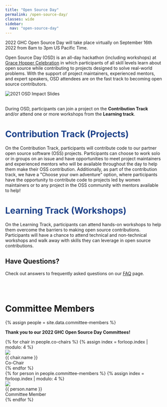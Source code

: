 ```yaml
---
title: "Open Source Day"
permalink: /open-source-day/
classes: wide
sidebar:
  nav: "open-source-day"
---
```


<link rel="stylesheet" href="{{ '/assets/css/committee.css' | relative_url }}">


2022 GHC Open Source Day will take place virtually on September 16th 2022 from 8am to 3pm US Pacific Time.

Open Source Day (OSD) is an all-day hackathon (including workshops) at [Grace Hopper Celebration](https://ghc.anitab.org/) in which participants of all skill levels learn about open source while contributing to projects designed to solve real-world problems. With the support of project maintainers, experienced mentors, and expert speakers, OSD attendees are on the fast track to becoming open source contributors.

<img src="{{ site.baseurl }}/assets/images/2021_osd_impact.png" alt="2021 OSD Impact Slides">
<br />
<br />

During OSD, participants can join a project on the **Contribution Track** and/or attend one or more workshops from the **Learning track**.

<h1 style="color: rgb(29, 66, 138);"> Contribution Track (Projects) </h1>
On the Contribution Track, participants will contribute code to our partner open source software (OSS) projects.
 Participants can choose to work solo or in groups on an issue and have opportunities to meet project maintainers
 and experienced mentors who will be available throughout the day to help them make their OSS contribution.
 Additionally, as part of the contribution track, we have a "Choose your own adventure" option, where participants
 have the opportunity to contribute code to projects led by women maintainers or to any project in the OSS
 community with mentors available to help!

<h1 style="color: rgb(29, 66, 138);"> Learning Track (Workshops) </h1>
On the Learning Track, participants can attend hands-on workshops to help them overcome the barriers to making
 open source contributions. Participants will have a chance to attend technical and non-technical workshops and walk
 away with skills they can leverage in open source contributions.

## Have Questions?
Check out answers to frequently asked questions on our [FAQ](/faq/) page.

<br />
<br />

# Committee Members

{% assign people = site.data.committee-members %}

**Thank you to our 2022 GHC Open Source Day Committees!**
<!-- co-chair table -->
<div id="co-chairs">
{% for chair in people.co-chairs %}
{% assign index = forloop.index | modulo: 4 %}
<div class="image-card top-border-{{index}}">
  <div>
    <a href="{{chair.linkedin}}" target="_blank">
      <img src="{{chair.image|relative_url}}">
    </a>
  </div>
  <div class="name font-{{index}}">{{ chair.name }}</div>
  <div class="subtitle">Co-Chair</div>
</div>
{% endfor %}
</div>

<!-- committee member table -->
<div id="committee-members">
{% for person in people.committee-members %}
{% assign index = forloop.index | modulo: 4 %}
<div class="image-card top-border-{{index}}">
  <div>
    <a href="{{person.linkedin}}" target="_blank">
      <img src="{{person.image|relative_url}}">
    </a>
  </div>
  <div class="name font-{{index}}">{{ person.name }}</div>
  <div class="subtitle">Committee Member</div>
</div>
{% endfor %}
</div>